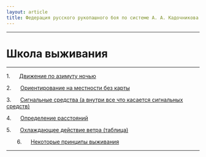 ```yaml
---
layout: article
title: Федерация русского рукопашного боя по системе А. А. Кадочникова
---
```

* * *

#  Школа выживания  
---

1.      [Движение по азимуту ночью](school1.html)

2.      [Ориентирование на местности без карты](school2.html)

3.      [Сигнальные средства (а внутри все что касается сигнальных
средств)](school3.html)

4.      [Определение расстояний](school4.html)

5.      [Охлаждающее действие ветра (таблица)](school5.html)

       6.      [Некоторые принципы выживания](school6.html)





* * *

